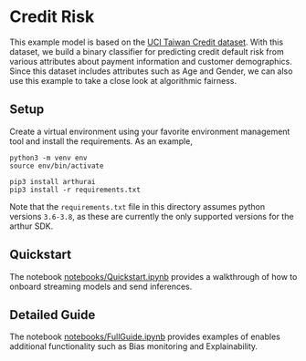 # Credit Risk

This example model is based on the [UCI Taiwan Credit dataset](https://archive.ics.uci.edu/ml/datasets/default+of+credit+card+clients). With this dataset, we build a binary classifier for predicting credit default risk from various attributes about payment information and customer demographics. Since this dataset includes  attributes such as Age and Gender, we can also use this example to take a close look at algorithmic fairness. 

## Setup

Create a virtual environment using your favorite environment management tool and install the requirements. As an example,

```commandline
python3 -m venv env
source env/bin/activate

pip3 install arthurai
pip3 install -r requirements.txt
```

Note that the `requirements.txt` file in this directory assumes python versions `3.6-3.8`, as these are currently the only supported versions for the arthur SDK.

## Quickstart
The notebook [notebooks/Quickstart.ipynb](notebooks/Quickstart.ipynb) provides a walkthrough of how to onboard streaming models and send inferences.

## Detailed Guide
The notebook [notebooks/FullGuide.ipynb](notebooks/FullGuide.ipynb) provides examples of enables additional functionality such as Bias monitoring and Explainability. 